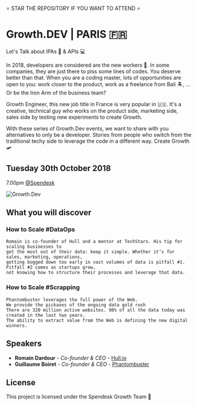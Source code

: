⭐️ STAR THE REPOSITORY IF YOU WANT TO ATTEND ⭐️

# Growth.DEV | PARIS 🇫🇷

Let's Talk about IPAs 🍻 & APIs 💻


In 2018, developers are considered are the new workers 👷‍. In some companies, they are just there to piss some lines of codes. You deserve better than that. When you are a coding master, lots of opportunities are open to you: work closer to the product, work as a freelance from Bali 🏝️, ... Or be the Iron Arm of the business team?

Growth Engineer, this new job title in France is very popular in 🇺🇸. It's a creative, technical guy who works on the product side, marketing side, sales side by testing new experiments to create Growth.

With these series of Growth.Dev events, we want to share with you alternatives to only be a developer. Stories from people who switch from the traditional techy side to leverage the code in a different way. Create Growth 🛩


## Tuesday 30th October 2018
7.00pm [@Spendesk](https://www.google.fr/maps/place/Spendesk/@48.8752775,2.3475913,17z/data=!3m1!4b1!4m5!3m4!1s0x47e66dde28328977:0xc584517ccc2c3038!8m2!3d48.875274!4d2.34978)

![Growth.Dev](http://image.noelshack.com/fichiers/2018/41/7/1539535972-growt-dev.png)


## What you will discover

### How to Scale #DataOps

```
Romain is co-founder of Hull and a mentor at TechStars. His tip for scaling businesses to 
get the most out of their data: keep it simple. Whether it’s for sales, marketing, operations, 
getting bogged down too early in vast volumes of data is pitfall #1. Pitfall #2 comes as startups grow, 
not knowing how to structure their processes and leverage that data.
```

### How to Scale #Scrapping


```
Phantombuster leverages the full power of the Web.
We provide the pickaxes of the ongoing data gold rush 
There are 320 million active websites. 90% of all the data today was created in the last two years.
The ability to extract value from the Web is defining the new digital winners.
```

## Speakers

* **Romain Dardour** - *Co-founder & CEO* - [Hull.io](https://www.hull.io/)
* **Guillaume Boiret** - *Co-founder & CEO* - [Phantombuster](https://phantombuster.com)

## License

This project is licensed under the Spendesk Growth Team 🚀
